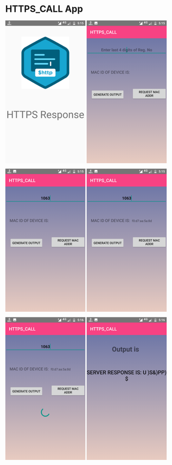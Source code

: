 <h1>HTTPS_CALL App</h1>

<p>
<img src="1.png" width="250" />
<img src="2.png" width="250" />
</p>
<p>
<img src="3.png" width="250" />
<img src="4.png" width="250" />
</p>
<p>
<img src="5.png" width="250" />
<img src="6.png" width="250" />
</p>
